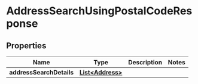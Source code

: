# AddressSearchUsingPostalCodeResponse

## Properties
Name | Type | Description | Notes
------------ | ------------- | ------------- | -------------
**addressSearchDetails** | [**List&lt;Address&gt;**](Address.md) |  | 
